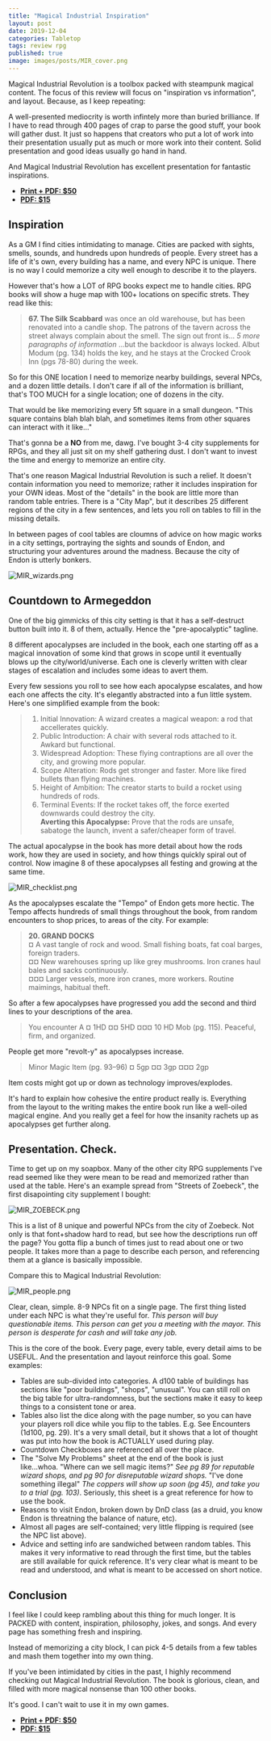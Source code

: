 ```yaml
---
title: "Magical Industrial Inspiration"
layout: post
date: 2019-12-04
categories: Tabletop
tags: review rpg
published: true
image: images/posts/MIR_cover.png
---
```


Magical Industrial Revolution is a toolbox packed with steampunk magical content. The focus of this review will focus on "inspiration vs information", and layout. Because, as I keep repeating:

A well-presented mediocrity is worth infintely more than buried brilliance. If I have to read through 400 pages of crap to parse the good stuff, your book will gather dust. It just so happens that creators who put a lot of work into their presentation usually put as much or more work into their content. Solid presentation and good ideas usually go hand in hand.

And Magical Industrial Revolution has excellent presentation for fantastic inspirations.

- [**Print + PDF: $50**](https://www.exaltedfuneral.com/products/magical-industrial-revolution)
- [**PDF: $15**](https://www.exaltedfuneral.com/products/magical-industrial-revolution)

## Inspiration

As a GM I find cities intimidating to manage. Cities are packed with sights, smells, sounds, and hundreds upon hundreds of people. Every street has a life of it's own, every building has a name, and every NPC is unique. There is no way I could memorize a city well enough to describe it to the players.

However that's how a LOT of RPG books expect me to handle cities. RPG books will show a huge map with 100+ locations on specific strets. They read like this:

> **67. The Silk Scabbard** was once an old warehouse, but has been renovated into a candle shop. The patrons of the tavern across the street always complain about the smell. The sign out front is... _5 more paragraphs of information_ ...but the backdoor is always locked. Albut Modum (pg. 134) holds the key, and he stays at the Crocked Crook Inn (pgs 78-80) during the week.

So for this ONE location I need to memorize nearby buildings, several NPCs, and a dozen little details. I don't care if all of the information is brilliant, that's TOO MUCH for a single location; one of dozens in the city. 

That would be like memorizing every 5ft square in a small dungeon. "This square contains blah blah blah, and sometimes items from other squares can interact with it like..."

That's gonna be a **NO** from me, dawg. I've bought 3-4 city supplements for RPGs, and they all just sit on my shelf gathering dust. I don't want to invest the time and energy to memorize an entire city.

That's one reason Magical Industrial Revolution is such a relief. It doesn't contain information you need to memorize; rather it includes inspiration for your OWN ideas. Most of the "details" in the book are little more than random table entries. There is a "City Map", but it describes 25 different regions of the city in a few sentences, and lets you roll on tables to fill in the missing details.

In between pages of cool tables are cloumns of advice on how magic works in a city settings, portraying the sights and sounds of Endon, and structuring your adventures around the madness. Because the city of Endon is utterly bonkers. 

![MIR_wizards.png](/images/posts/MIR_wizards.png)

## Countdown to Armegeddon

One of the big gimmicks of this city setting is that it has a self-destruct button built into it. 8 of them, actually. Hence the "pre-apocalyptic" tagline.

8 different apocalypses are included in the book, each one starting off as a magical innovation of some kind that grows in scope until it eventually blows up the city/world/universe. Each one is cleverly written with clear stages of escalation and includes some ideas to avert them.

Every few sessions you roll to see how each apocalypse escalates, and how each one affects the city. It's elegantly abstracted into a fun little system. Here's one simplified example from the book:

> 1. Initial Innovation: A wizard creates a magical weapon: a rod that accellerates quickly.   
> 2. Public Introduction: A chair with several rods attached to it. Awkard but functional.
> 3. Widespread Adoption: These flying contraptions are all over the city, and growing more popular.   
> 4. Scope Alteration: Rods get stronger and faster. More like fired bullets than flying machines.   
> 5. Height of Ambition: The creator starts to build a rocket using hundreds of rods.   
> 6. Terminal Events: If the rocket takes off, the force exerted downwards could destroy the city.    
> **Averting this Apocalypse:** Prove that the rods are unsafe, sabatoge the launch, invent a safer/cheaper form of travel.

The actual apocalypse in the book has more detail about how the rods work, how they are used in society, and how things quickly spiral out of control. Now imagine 8 of these apocalypses all festing and growing at the same time.

![MIR_checklist.png](/images/posts/MIR_checklist.png)

As the apocalypses escalate the "Tempo" of Endon gets more hectic. The Tempo affects hundreds of small things throughout the book, from random encounters to shop prices, to areas of the city. For example:

> **20. GRAND DOCKS**    
> ¤ A vast tangle of rock and wood. Small fishing boats, fat coal barges, foreign traders.    
> ¤¤ New warehouses spring up like grey mushrooms. Iron cranes haul bales and sacks continuously.    
> ¤¤¤ Larger vessels, more iron cranes, more workers. Routine maimings, habitual theft.

So after a few apocalypses have progressed you add the second and third lines to your descriptions of the area.

> You encounter A ¤ 1HD ¤¤ 5HD ¤¤¤ 10 HD Mob (pg. 115). Peaceful, firm, and organized.

People get more "revolt-y" as apocalypses increase.

> Minor Magic Item (pg. 93–96) ¤ 5gp ¤¤ 3gp ¤¤¤ 2gp

Item costs might got up or down as technology improves/explodes.

It's hard to explain how cohesive the entire product really is. Everything from the layout to the writing makes the entire book run like a well-oiled magical engine. And you really get a feel for how the insanity rachets up as apocalypses get further along.

## Presentation. Check.

Time to get up on my soapbox. Many of the other city RPG supplements I've read seemed like they were mean to be read and memorized rather than used at the table. Here's an example spread from "Streets of Zoebeck", the first disapointing city supplement I bought:

![MIR_ZOEBECK.png](/images/posts/MIR_ZOEBECK.png)

This is a list of 8 unique and powerful NPCs from the city of Zoebeck. Not only is that font+shadow hard to read, but see how the descriptions run off the page? You gotta flip a bunch of times just to read about one or two people. It takes more than a page to describe each person, and referencing them at a glance is basically impossible.

Compare this to Magical Industrial Revolution:

![MIR_people.png](/images/posts/MIR_people.png)

Clear, clean, simple. 8-9 NPCs fit on a single page. The first thing listed under each NPC is what they're useful for. _This person will buy questionable items. This person can get you a meeting with the mayor. This person is desperate for cash and will take any job._

This is the core of the book. Every page, every table, every detail aims to be USEFUL. And the presentation and layout reinforce this goal. Some examples:

- Tables are sub-divided into categories. A d100 table of buildings has sections like "poor buildings", "shops", "unusual". You can still roll on the big table for ultra-randomness, but the sections make it easy to keep things to a consistent tone or area.
- Tables also list the dice along with the page number, so you can have your players roll dice while you flip to the tables. E.g. See Encounters (1d100, pg. 29). It's a very small detail, but it shows that a lot of thought was put into how the book is ACTUALLY used during play.
- Countdown Checkboxes are referenced all over the place.
- The "Solve My Problems" sheet at the end of the book is just like...whoa. "Where can we sell magic items?" _See pg 89 for reputable wizard shops, and pg 90 for disreputable wizard shops._ "I've done something illegal" _The coppers will show up soon (pg 45), and take you to a trial (pg. 103)_. Seriously, this sheet is a great reference for how to use the book.
- Reasons to visit Endon, broken down by DnD class (as a druid, you know Endon is threatning the balance of nature, etc). 
- Almost all pages are self-contained; very little flipping is required (see the NPC list above).
- Advice and setting info are sandwiched between random tables. This makes it very informative to read through the first time, but the tables are still available for quick reference. It's very clear what is meant to be read and understood, and what is meant to be accessed on short notice.

## Conclusion

I feel like I could keep rambling about this thing for much longer. It is PACKED with content, inspiration, philosophy, jokes, and songs. And every page has something fresh and inspiring.

Instead of memorizing a city block, I can pick 4-5 details from a few tables and mash them together into my own thing. 

If you've been intimidated by cities in the past, I highly recommend checking out Magical Industrial Revolution. The book is glorious, clean, and filled with more magical nonsense than 100 other books.

It's good. I can't wait to use it in my own games.

- [**Print + PDF: $50**](https://www.exaltedfuneral.com/products/magical-industrial-revolution)
- [**PDF: $15**](https://www.exaltedfuneral.com/products/magical-industrial-revolution)